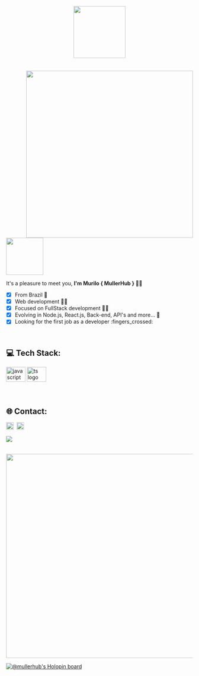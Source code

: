 <div align = "center">
  <img height = "140px" src = "https://user-images.githubusercontent.com/92947069/183311882-d6cec5b0-18e8-48cf-a551-098f295fbce5.gif" >
</div>
<br><br>

  <img align = "right" width = "450px"  src = "https://user-images.githubusercontent.com/92947069/154335053-22a28e51-b6a5-4c86-97ff-a39511b37672.gif">
  <img height = "100px" src="https://user-images.githubusercontent.com/92947069/183308602-5b5810ac-0990-45e6-b448-043c239db400.gif"/>

It's a pleasure to meet you, <strong> I'm Murilo { MullerHub } </strong> :wave::smile: 

- [x] From Brazil :round_pushpin:
- [x] Web development :man_student:
- [x] Focused on FullStack development :man_technologist:
- [x] Evolving in Node.js, React.js, Back-end, API's and more... :brain:
- [x] Looking for the first job as a developer :fingers_crossed:
<br>

## :computer: Tech Stack:

<span>
  <img src="https://cdn.jsdelivr.net/gh/devicons/devicon/icons/javascript/javascript-original.svg" height="40" width="52" alt="javascript logo"  />
  <img src="https://cdn.jsdelivr.net/gh/devicons/devicon/icons/typescript/typescript-original.svg" height="40" width="52" alt="ts logo" />
</span>
<br>
<br>
<br>

## :globe_with_meridians: Contact:


<a href="https://discord.gg/JjKmze57yH"><img src="https://img.shields.io/badge/Discord-%237289DA.svg?logo=discord&logoColor=white" title="Murilo_Muller#6252" alt="Discord Badge" height="20"></a>&nbsp;
<a href="https://www.github.com/onlybielzin" target="_blank"><img src="https://img.shields.io/badge/GitHub-100000?style=flat&logo=github&logoColor=white" alt="GitHub Badge" height="20"></a>&nbsp;

<img align="left" src="https://profile-counter.glitch.me/Onlybielzin/count.svg?"  />

<br> <br/>

<div align="center">
  <a href="https://github.com/Onlybielzin">

  <img height="550px" src="https://github-readme-stats.vercel.app/api/wakatime/?username=Onlybielzin&layout=compact&theme=tokyonight"/>
</div>
  
  [![@mullerhub's Holopin board](https://holopin.me/mullerhub)](https://holopin.io/@mullerhub)
